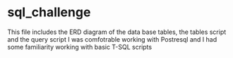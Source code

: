 # sql_challenge

This file includes the ERD diagram of the data base tables, the tables script and the query script  I was comfotrable working with Postresql and I had some familiarity  working with basic T-SQL scripts
